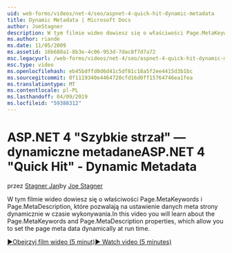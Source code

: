 ```yaml
---
uid: web-forms/videos/net-4/seo/aspnet-4-quick-hit-dynamic-metadata
title: Dynamic Metadata | Microsoft Docs
author: JoeStagner
description: W tym filmie wideo dowiesz się o właściwości Page.MetaKeywords i Page.MetaDescription, które pozwalają na dynamiczne Ustawianie danych meta strony w przebiegu ti...
ms.author: riande
ms.date: 11/05/2009
ms.assetid: 16b680a1-8b3e-4c06-953d-7dac8f7d7a72
msc.legacyurl: /web-forms/videos/net-4/seo/aspnet-4-quick-hit-dynamic-metadata
msc.type: video
ms.openlocfilehash: eb45bdffd0d6d41c5df81c18a5f2ee4415d3b1bc
ms.sourcegitcommit: 0f1119340e4464720cfd16d0ff15764746ea1fea
ms.translationtype: MT
ms.contentlocale: pl-PL
ms.lasthandoff: 04/09/2019
ms.locfileid: "59388312"
---
```

# <a name="aspnet-4-quick-hit---dynamic-metadata"></a><span data-ttu-id="efc7e-103">ASP.NET 4 "Szybkie strzał" — dynamiczne metadane</span><span class="sxs-lookup"><span data-stu-id="efc7e-103">ASP.NET 4 "Quick Hit" - Dynamic Metadata</span></span>

<span data-ttu-id="efc7e-104">przez [Stagner Jan](https://github.com/JoeStagner)</span><span class="sxs-lookup"><span data-stu-id="efc7e-104">by [Joe Stagner](https://github.com/JoeStagner)</span></span>

<span data-ttu-id="efc7e-105">W tym filmie wideo dowiesz się o właściwości Page.MetaKeywords i Page.MetaDescription, które pozwalają na ustawienie danych meta strony dynamicznie w czasie wykonywania.</span><span class="sxs-lookup"><span data-stu-id="efc7e-105">In this video you will learn about the Page.MetaKeywords and Page.MetaDescription properties, which allow you to set the page meta data dynamically at run time.</span></span> 

[<span data-ttu-id="efc7e-106">&#9654;Obejrzyj film wideo (5 minut)</span><span class="sxs-lookup"><span data-stu-id="efc7e-106">&#9654; Watch video (5 minutes)</span></span>](https://channel9.msdn.com/Blogs/ASP-NET-Site-Videos/aspnet-4-quick-hit-dynamic-metadata)
